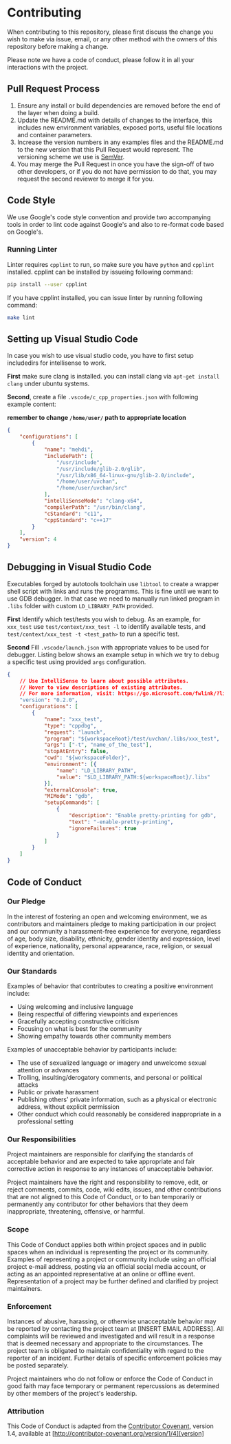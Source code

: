 # Contributing

When contributing to this repository, please first discuss the change you wish to make via issue,
email, or any other method with the owners of this repository before making a change. 

Please note we have a code of conduct, please follow it in all your interactions with the project.

## Pull Request Process

1. Ensure any install or build dependencies are removed before the end of the layer when doing a 
   build.
2. Update the README.md with details of changes to the interface, this includes new environment 
   variables, exposed ports, useful file locations and container parameters.
3. Increase the version numbers in any examples files and the README.md to the new version that this
   Pull Request would represent. The versioning scheme we use is [SemVer](http://semver.org/).
4. You may merge the Pull Request in once you have the sign-off of two other developers, or if you 
   do not have permission to do that, you may request the second reviewer to merge it for you.

## Code Style

We use Google's code style convention and provide two accompanying tools in order to
lint code against Google's and also to re-format code based on Google's.

### Running Linter

Linter requires `cpplint` to run, so make sure you have `python` and `cpplint` installed.
cpplint can be installed by issueing following command:

```bash
pip install --user cpplint
```

If you have cpplint installed, you can issue linter by running following command:

```bash
make lint
```


## Setting up Visual Studio Code

In case you wish to use visual studio code, you have to first setup includedirs for intellisense
to work.

**First** make sure clang is installed. you can install clang via `apt-get install clang` under ubuntu systems.

**Second**, create a file `.vscode/c_cpp_properties.json` with following example content:

**remember to change `/home/user/` path to appropriate location**

```json
{
    "configurations": [
        {
            "name": "mehdi",
            "includePath": [
                "/usr/include",
                "/usr/include/glib-2.0/glib",
                "/usr/lib/x86_64-linux-gnu/glib-2.0/include",
                "/home/user/uvchan",
                "/home/user/uvchan/src"
            ],
            "intelliSenseMode": "clang-x64",
            "compilerPath": "/usr/bin/clang",
            "cStandard": "c11",
            "cppStandard": "c++17"
        }
    ],
    "version": 4
}
```

## Debugging in Visual Studio Code

Executables forged by autotools toolchain use `libtool` to create a wrapper shell
script with links and runs the programms. This is fine until we want to use GDB debugger.
In that case we need to manually run linked program in `.libs` folder with custom
`LD_LIBRARY_PATH` provided.

**First** Identify which test/tests you wish to debug. As an example, for `xxx_test`
use `test/context/xxx_test -l` to identify available tests, and
`test/context/xxx_test -t <test_path>` to run a specific test.

**Second** Fill `.vscode/launch.json` with appropriate values to be used for debugger.
Listing below shows an example setup in which we try to debug a specific test using
provided `args` configuration.

```json
{
    // Use IntelliSense to learn about possible attributes.
    // Hover to view descriptions of existing attributes.
    // For more information, visit: https://go.microsoft.com/fwlink/?linkid=830387
    "version": "0.2.0",
    "configurations": [
        {
            "name": "xxx_test",
            "type": "cppdbg",
            "request": "launch",
            "program": "${workspaceRoot}/test/uvchan/.libs/xxx_test",
            "args": ["-t", "name_of_the_test"],
            "stopAtEntry": false,
            "cwd": "${workspaceFolder}",
            "environment": [{
                "name": "LD_LIBRARY_PATH",
                "value": "$LD_LIBRARY_PATH:${workspaceRoot}/.libs"
            }],
            "externalConsole": true,
            "MIMode": "gdb",
            "setupCommands": [
                {
                    "description": "Enable pretty-printing for gdb",
                    "text": "-enable-pretty-printing",
                    "ignoreFailures": true
                }
            ]
        }
    ]
}
```

## Code of Conduct

### Our Pledge

In the interest of fostering an open and welcoming environment, we as
contributors and maintainers pledge to making participation in our project and
our community a harassment-free experience for everyone, regardless of age, body
size, disability, ethnicity, gender identity and expression, level of experience,
nationality, personal appearance, race, religion, or sexual identity and
orientation.

### Our Standards

Examples of behavior that contributes to creating a positive environment
include:

* Using welcoming and inclusive language
* Being respectful of differing viewpoints and experiences
* Gracefully accepting constructive criticism
* Focusing on what is best for the community
* Showing empathy towards other community members

Examples of unacceptable behavior by participants include:

* The use of sexualized language or imagery and unwelcome sexual attention or
advances
* Trolling, insulting/derogatory comments, and personal or political attacks
* Public or private harassment
* Publishing others' private information, such as a physical or electronic
  address, without explicit permission
* Other conduct which could reasonably be considered inappropriate in a
  professional setting

### Our Responsibilities

Project maintainers are responsible for clarifying the standards of acceptable
behavior and are expected to take appropriate and fair corrective action in
response to any instances of unacceptable behavior.

Project maintainers have the right and responsibility to remove, edit, or
reject comments, commits, code, wiki edits, issues, and other contributions
that are not aligned to this Code of Conduct, or to ban temporarily or
permanently any contributor for other behaviors that they deem inappropriate,
threatening, offensive, or harmful.

### Scope

This Code of Conduct applies both within project spaces and in public spaces
when an individual is representing the project or its community. Examples of
representing a project or community include using an official project e-mail
address, posting via an official social media account, or acting as an appointed
representative at an online or offline event. Representation of a project may be
further defined and clarified by project maintainers.

### Enforcement

Instances of abusive, harassing, or otherwise unacceptable behavior may be
reported by contacting the project team at [INSERT EMAIL ADDRESS]. All
complaints will be reviewed and investigated and will result in a response that
is deemed necessary and appropriate to the circumstances. The project team is
obligated to maintain confidentiality with regard to the reporter of an incident.
Further details of specific enforcement policies may be posted separately.

Project maintainers who do not follow or enforce the Code of Conduct in good
faith may face temporary or permanent repercussions as determined by other
members of the project's leadership.

### Attribution

This Code of Conduct is adapted from the [Contributor Covenant][homepage], version 1.4,
available at [http://contributor-covenant.org/version/1/4][version]

[homepage]: http://contributor-covenant.org
[version]: http://contributor-covenant.org/version/1/4/
